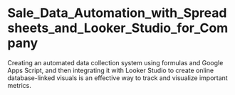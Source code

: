 # Sale_Data_Automation_with_Spreadsheets_and_Looker_Studio_for_Company
Creating an automated data collection system using formulas and Google Apps Script, and then integrating it with Looker Studio to create online database-linked visuals is an effective way to track and visualize important metrics.
